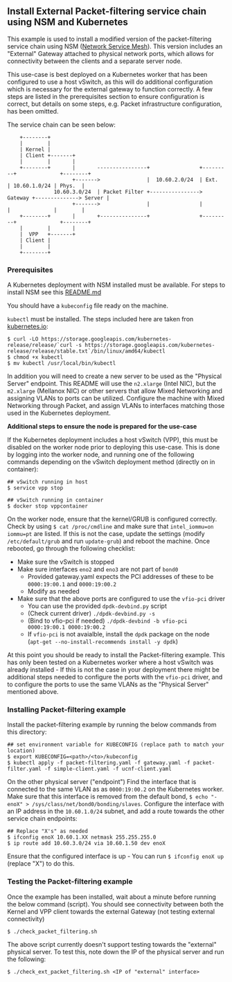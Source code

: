 ## Install External Packet-filtering service chain using NSM and Kubernetes

This example is used to install a modified version of the packet-filtering service chain using NSM ([Network Service Mesh](https://networkservicemesh.io/)). This version includes an "External" Gateway attached to physical network ports, which allows for connectivity between the clients and a separate server node.

This use-case is best deployed on a Kubernetes worker that has been configured to use a host vSwitch, as this will do additional configuration which is necessary for the external gateway to function correctly. A few steps are listed in the prerequisites section to ensure configuration is correct, but details on some steps, e.g. Packet infrastructure configuration, has been omitted.

The service chain can be seen below:
```
    +--------+
    |        |
    | Kernel |
    | Client +-------+
    |        |       |
    +--------+       |       ----------------+                +---------+              +--------+
                     +------->               |  10.60.2.0/24  | Ext.    | 10.60.1.0/24 | Phys.  |
               10.60.3.0/24  | Packet Filter +----------------> Gateway +--------------> Server |
                     +------->               |                |         |              |        |
    +--------+       |       +---------------+                +---------+              +--------+
    |        |       |
    |  VPP   +-------+
    | Client |
    |        |
    +--------+
```

### Prerequisites
A Kubernetes deployment with NSM installed must be available. For steps to install NSM see this [README.md](https://github.com/cncf/cnf-testbed/blob/wip-new-examples-structure/examples/workload-infra/nsm-k8s/README.md)

You should have a `kubeconfig` file ready on the machine.

`kubectl` must be installed. The steps included here are taken fron [kubernetes.io](https://kubernetes.io/docs/tasks/tools/install-kubectl/#install-kubectl-on-linux):
```
$ curl -LO https://storage.googleapis.com/kubernetes-release/release/`curl -s https://storage.googleapis.com/kubernetes-release/release/stable.txt`/bin/linux/amd64/kubectl
$ chmod +x kubectl
$ mv kubectl /usr/local/bin/kubectl
```

In addition you will need to create a new server to be used as the "Physical Server" endpoint. This README will use the `n2.xlarge` (Intel NIC), but the `m2.xlarge` (Mellanox NIC) or other servers that allow Mixed Networking and assigning VLANs to ports can be utilized. Configure the machine with Mixed Networking through Packet, and assign VLANs to interfaces matching those used in the Kubernetes deployment.

**Additional steps to ensure the node is prepared for the use-case**

If the Kubernetes deployment includes a host vSwitch (VPP), this must be disabled on the worker node prior to deploying this use-case. This is done by logging into the worker node, and running one of the following commands depending on the vSwitch deployment method (directly on in container):
```
## vSwitch running in host
$ service vpp stop

## vSwitch running in container
$ docker stop vppcontainer
```

On the worker node, ensure that the kernel/GRUB is configured correctly. Check by using `$ cat /proc/cmdline` and make sure that `intel_iommu=on iommu=pt` are listed. If this is not the case, update the settings (modify `/etc/default/grub` and run `update-grub`) and reboot the machine. Once rebooted, go through the following checklist:
* Make sure the vSwitch is stopped
* Make sure interfaces `eno2` and `eno3` are not part of `bond0`
  - Provided gateway.yaml expects the PCI addresses of these to be `0000:19:00.1` and `0000:19:00.2`
  - Modify as needed
* Make sure that the above ports are configured to use the `vfio-pci` driver
  - You can use the provided `dpdk-devbind.py` script
  - (Check current driver) `./dpdk-devbind.py -s`
  - (Bind to vfio-pci if needed) `./dpdk-devbind -b vfio-pci 0000:19:00.1 0000:19:00.2`
  - If `vfio-pci` is not avaialble, install the `dpdk` package on the node (`apt-get --no-install-recommends install -y dpdk`)

At this point you should be ready to install the Packet-filtering example. This has only been tested on a Kubernetes worker where a host vSwitch was already installed - If this is not the case in your deployment there might be additional steps needed to configure the ports with the `vfio-pci` driver, and to configure the ports to use the same VLANs as the "Physical Server" mentioned above.

### Installing Packet-filtering example
Install the packet-filtering example by running the below commands from this directory:
```
## set environment variable for KUBECONFIG (replace path to match your location)
$ export KUBECONFIG=<path>/<to>/kubeconfig
$ kubectl apply -f packet-filtering.yaml -f gateway.yaml -f packet-filter.yaml -f simple-client.yaml -f ucnf-client.yaml
```

On the other physical server ("endpoint") Find the interface that is connected to the same VLAN as as `0000:19:00.2` on the Kubernetes worker. Make sure that this interface is removed from the default bond, `$ echo "-enoX" > /sys/class/net/bond0/bonding/slaves`.
Configure the interface with an IP address in the `10.60.1.0/24` subnet, and add a route towards the other service chain endpoints:
```
## Replace "X's" as needed
$ ifconfig enoX 10.60.1.XX netmask 255.255.255.0
$ ip route add 10.60.3.0/24 via 10.60.1.50 dev enoX
```

Ensure that the configured interface is up - You can run `$ ifconfig enoX up` (replace "X") to do this.

### Testing the Packet-filtering example
Once the example has been installed, wait about a minute before running the below command (script). You should see connectivity between both the Kernel and VPP client towards the external Gateway (not testing external connectivity)
```
$ ./check_packet_filtering.sh
```

The above script currently doesn't support testing towards the "external" physical server. To test this, note down the IP of the physical server and run the following:
```
$ ./check_ext_packet_filtering.sh <IP of "external" interface>
```

